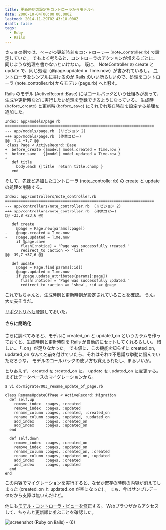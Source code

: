 ```yaml
---
title: 更新時刻の設定をコントローラからモデルへ
date: 2006-10-04T00:00:00.000Z
lastmod: 2014-11-29T02:43:18.000Z
draft: false
tags:
  - Ruby
  - Rails
---
```


さっきの例では、ページの更新時刻をコントローラー (note\_controller.rb) で設定していた。 でもよく考えると、コントローラのアクションが増えるごとに、同じような処理を書かないといけない。 既に、 NoteController の create と update で、同じ処理（@page.updated = Time.now）が書かれているし。 [コントローラをシンプルに書けるのが Rails のいい所](http://jp.rubyist.net/magazine/?0016-Hotlinks#l9)らしいので、処理をコントローラ (note\_controller.rb) からモデル (page.rb) へと移す。

Rails のモデル (ActiveRecord::Base) にはコールバックという仕組みがあって、生成や更新時などに実行したい処理を登録できるようになっている。 生成時 (before\_create) と更新時 (before\_save) にそれぞれ現在時刻を設定する処理を追加した。

```
Index: app/models/page.rb
===================================================================
--- app/models/page.rb  (リビジョン 2)
+++ app/models/page.rb  (作業コピー)
@@ -1,4 +1,7 @@
 class Page < ActiveRecord::Base
+  before_create {|model| model.created = Time.now }
+  before_save   {|model| model.updated = Time.now }
+
   def title
     body.each {|title| return title.chomp }
   end
```

そして、先ほど追加したコントローラ (note\_controller.rb) の create と update の処理を削除する。

```
Index: app/controllers/note_controller.rb
===================================================================
--- app/controllers/note_controller.rb  (リビジョン 2)
+++ app/controllers/note_controller.rb  (作業コピー)
@@ -23,8 +23,6 @@

   def create
     @page = Page.new(params[:page])
-    @page.created = Time.now
-    @page.updated = Time.now
     if @page.save
       flash[:notice] = 'Page was successfully created.'
       redirect_to :action => 'list'
@@ -39,7 +37,6 @@

   def update
     @page = Page.find(params[:id])
-    @page.updated = Time.now
     if @page.update_attributes(params[:page])
       flash[:notice] = 'Page was successfully updated.'
       redirect_to :action => 'show', :id => @page
```

これでもちゃんと、生成時刻と更新時刻が設定されていることを確認。 うん。大丈夫そうだ。

[リポジトリへも登録](http://www.machu.jp/trac/note/trac.cgi/changeset/4)しておいた。

#### さらに簡略化

さらに調べてみると、モデルに created\_on と updated\_on というカラムを作っておくと、生成時刻と更新時刻を Rails が自動的にセットしてくれるらしい。 惜しい…「\_on」が足りなかった。 でも仮に、この機能を知らずに created\_on, updated\_on なんて名前を付けていたら、それはそれで不思議な挙動に悩んでいただろうな。 モデルのコールバックの使い方も覚えられたし、まぁいいか。

とりあえず、 created を created\_on に、 update を updated\_on に変更する。 まずはデータベースのマイグレーションから。

```
$ vi db/migrate/003_rename_update_of_page.rb

class RenameUpdateOfPage < ActiveRecord::Migration
  def self.up
    remove_index  :pages, :created
    remove_index  :pages, :updated
    rename_column :pages, :created, :created_on
    rename_column :pages, :updated, :updated_on
    add_index     :pages, :created_on
    add_index     :pages, :updated_on
  end

  def self.down
    remove_index  :pages, :created_on
    remove_index  :pages, :updated_on
    rename_column :pages, :created_on, :created
    rename_column :pages, :updated_on, :updated
    add_index     :pages, :created
    add_index     :pages, :updated
  end
end
```

この内容でマイグレーションを実行すると、なぜか既存の時刻の内容が消えてしまった (created\_on と updated\_on が空になった) 。 まぁ、今はサンプルデータだから支障は無いんだけど。

他にも[モデル・コントローラ・ビューを修正](http://www.machu.jp/trac/note/trac.cgi/changeset/7)する。 Webブラウザからアクセスして、ちゃんと更新順に並ぶことを確認した。

![screenshot (Ruby on Rails) - (6)](@/assets/flickr/261562616.jpg "screenshot (Ruby on Rails) - (6)")
